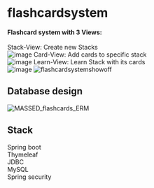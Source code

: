 # flashcardsystem
**Flashcard system with 3 Views:**<br/><br/>
Stack-View: Create new Stacks<br/>
![image](https://user-images.githubusercontent.com/13123637/73137547-b3247780-4059-11ea-8ba6-c5a5572cdc3a.png)
Card-View: Add cards to specific stack<br/>
![image](https://user-images.githubusercontent.com/13123637/73137553-c0d9fd00-4059-11ea-82dc-e429a6dade42.png)
Learn-View: Learn Stack with its cards<br/>
![image](https://user-images.githubusercontent.com/13123637/73137559-d2230980-4059-11ea-8c4d-36b77e34de43.png)
![flashcardsystemshowoff](https://user-images.githubusercontent.com/13123637/73137730-b456a400-405b-11ea-8018-efbf4b8a8433.gif)

## Database design
![MASSED_flashcards_ERM](https://user-images.githubusercontent.com/13123637/73137892-2380c800-405d-11ea-9ff8-beead63eadc1.png)
## Stack
Spring boot<br/>
Thymeleaf<br/>
JDBC<br/>
MySQL<br/>
Spring security
